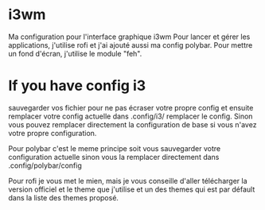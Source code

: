 # i3wm
Ma configuration pour l'interface graphique i3wm
Pour lancer et gérer les applications, j'utilise rofi et j'ai ajouté aussi ma config polybar.
Pour mettre un fond d'écran, j'utilise le module "feh".

# If you have config i3
sauvegarder vos fichier pour ne pas écraser votre propre config et ensuite remplacer votre config actuelle dans .config/i3/ remplacer le config.
Sinon vous pouvez remplacer directement la configuration de base si vous n'avez votre propre configuration.

Pour polybar c'est le meme principe soit vous sauvegarder votre configuration actuelle sinon vous la remplacer directement dans
.config/polybar/config

Pour rofi je vous met le mien, mais je vous conseille d'aller télécharger la version officiel et le theme que j'utilise et un des themes qui est par défault dans la liste des themes proposé.
